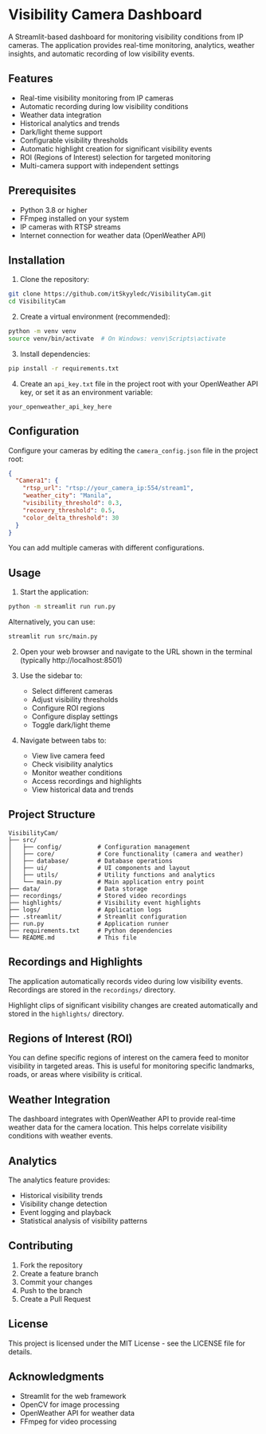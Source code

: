 # Visibility Camera Dashboard

A Streamlit-based dashboard for monitoring visibility conditions from IP cameras. The application provides real-time monitoring, analytics, weather insights, and automatic recording of low visibility events.

## Features

- Real-time visibility monitoring from IP cameras
- Automatic recording during low visibility conditions
- Weather data integration
- Historical analytics and trends
- Dark/light theme support
- Configurable visibility thresholds
- Automatic highlight creation for significant visibility events
- ROI (Regions of Interest) selection for targeted monitoring
- Multi-camera support with independent settings

## Prerequisites

- Python 3.8 or higher
- FFmpeg installed on your system
- IP cameras with RTSP streams
- Internet connection for weather data (OpenWeather API)

## Installation

1. Clone the repository:
```bash
git clone https://github.com/itSkyyledc/VisibilityCam.git
cd VisibilityCam
```

2. Create a virtual environment (recommended):
```bash
python -m venv venv
source venv/bin/activate  # On Windows: venv\Scripts\activate
```

3. Install dependencies:
```bash
pip install -r requirements.txt
```

4. Create an `api_key.txt` file in the project root with your OpenWeather API key, or set it as an environment variable:
```
your_openweather_api_key_here
```

## Configuration

Configure your cameras by editing the `camera_config.json` file in the project root:

```json
{
  "Camera1": {
    "rtsp_url": "rtsp://your_camera_ip:554/stream1",
    "weather_city": "Manila",
    "visibility_threshold": 0.3,
    "recovery_threshold": 0.5,
    "color_delta_threshold": 30
  }
}
```

You can add multiple cameras with different configurations.

## Usage

1. Start the application:
```bash
python -m streamlit run run.py
```

   Alternatively, you can use:
```bash
streamlit run src/main.py
```

2. Open your web browser and navigate to the URL shown in the terminal (typically http://localhost:8501)

3. Use the sidebar to:
   - Select different cameras
   - Adjust visibility thresholds
   - Configure ROI regions
   - Configure display settings
   - Toggle dark/light theme

4. Navigate between tabs to:
   - View live camera feed
   - Check visibility analytics
   - Monitor weather conditions
   - Access recordings and highlights
   - View historical data and trends

## Project Structure

```
VisibilityCam/
├── src/
│   ├── config/          # Configuration management
│   ├── core/            # Core functionality (camera and weather)
│   ├── database/        # Database operations
│   ├── ui/              # UI components and layout
│   ├── utils/           # Utility functions and analytics
│   └── main.py          # Main application entry point
├── data/                # Data storage
├── recordings/          # Stored video recordings
├── highlights/          # Visibility event highlights
├── logs/                # Application logs
├── .streamlit/          # Streamlit configuration
├── run.py               # Application runner
├── requirements.txt     # Python dependencies
└── README.md            # This file
```

## Recordings and Highlights

The application automatically records video during low visibility events. Recordings are stored in the `recordings/` directory.

Highlight clips of significant visibility changes are created automatically and stored in the `highlights/` directory.

## Regions of Interest (ROI)

You can define specific regions of interest on the camera feed to monitor visibility in targeted areas. This is useful for monitoring specific landmarks, roads, or areas where visibility is critical.

## Weather Integration

The dashboard integrates with OpenWeather API to provide real-time weather data for the camera location. This helps correlate visibility conditions with weather events.

## Analytics

The analytics feature provides:

- Historical visibility trends
- Visibility change detection
- Event logging and playback
- Statistical analysis of visibility patterns

## Contributing

1. Fork the repository
2. Create a feature branch
3. Commit your changes
4. Push to the branch
5. Create a Pull Request

## License

This project is licensed under the MIT License - see the LICENSE file for details.

## Acknowledgments

- Streamlit for the web framework
- OpenCV for image processing
- OpenWeather API for weather data
- FFmpeg for video processing 
